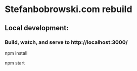 # Stefanbobrowski.com rebuild

## Local development:
### Build, watch, and serve to http://localhost:3000/

npm install

npm start
